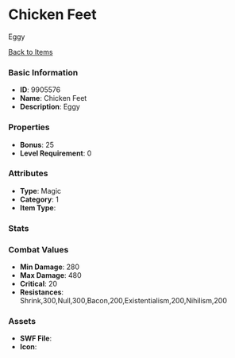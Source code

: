 # Chicken Feet

Eggy

[Back to Items](../items.md)

### Basic Information

- **ID**: 9905576
- **Name**: Chicken Feet
- **Description**: Eggy

### Properties

- **Bonus**: 25
- **Level Requirement**: 0

### Attributes

- **Type**: Magic
- **Category**: 1
- **Item Type**: 

### Stats


### Combat Values

- **Min Damage**: 280
- **Max Damage**: 480
- **Critical**: 20
- **Resistances**: Shrink,300,Null,300,Bacon,200,Existentialism,200,Nihilism,200

### Assets

- **SWF File**: 
- **Icon**: 


